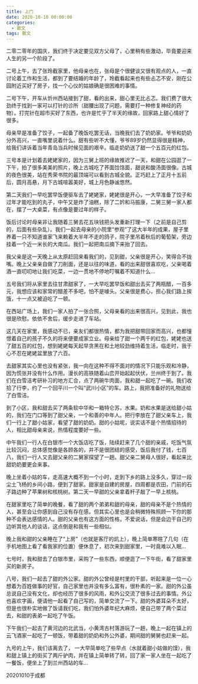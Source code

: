 ```yaml
---
title: 上门
date: 2020-10-10 00:00:00
categories:
  - 散文
tags: 散文
---
```


二零二零年的国庆，我们终于决定要见双方父母了，心里稍有些激动，毕竟要迎来人生的另一个阶段了。

二号上午，去了张玲截家里，他母亲也在，张母是个很健谈又很有观点的人，一直讨论着工作和生活，都到了要结婚的年龄了，玲截看起来也有些忐忑不安，刚在公园附近买好了房子，找一个心仪的姑娘确是很困难的事情。

二号下午，开车从忻州西站接到了甜，看的出来，甜心里无比忐忑。我们费了很大劲终于找到一家可以打针的诊所（甜腰出现了问题，需要打一种修复神经的药物）。打完针在超市买好了东西，也许是忙乎了半天的缘故，回家路上甜心情好了很多。

<!-- more -->

母亲早是准备了饺子，一起备了晚饭吃罢无话，当晚我们去了奶奶家。爷爷和奶奶分外高兴，一直嘴里说着什么。甜有些听不大懂，爷爷89岁仍然显得很是精神，给我们讲诉着当年青岛当兵时候见面的艰辛。临走奶奶送了甜一个五百元的红包。

三号本是计划着去姥姥家的，因为三舅上班的缘故推迟了一天，和甜在公园逛了一下午，拍了很多美美的照片，晚上古城吃了荞面饸饹面，甜说和酸汤面很像。古城的夜色很美，站在秀荣书院的最顶端可以看到古城全貌。正巧赶上了正月十五前后，圆月高悬，月下古城喧嚣美好，城上月色静谧悠然。

第二天我们一早吃罢早饭便驱车去了姥姥家，姥姥很是开心，一大早准备了饺子和过年才能吃到的丸子，中午又是炸了油糕，除了二妗和马振康，二舅三舅一家人都在，摆了一大桌菜，有点像是要过年的样子。

饭后讨论时母亲非让我随着三舅去花五块钱把头发重新打理一下（之前是自己剪的，后面有些杂乱）。我们一起去母亲的小院里“参观”了这大半年的成果，屋子里养着一只不知道谁家飞来赖着大半年不走的鸽子，院子里吊着秋后的葡萄架，旁边挂着一个近一米长的大南瓜。我们一起把南瓜摘下来抬了回去。

我父亲是这一天晚上从太原赶回来看我们的，见到甜，父亲很是开心，笑得合不拢嘴。晚上父亲亲自做了刀削面，还是以往的味道，看的出来甜很喜欢吃，父亲喝着酒一直叨叨地让我们吃菜，一边一贯地不停地叮嘱着不知道什么…


五号我们将从家里去往甘肃甜家了，一大早吃罢早饭和甜出去买了两瓶醋，一百多元，我想应该和家常的醋差不多吧，怕不是噱头。父亲很是费心，担心我们路上挨饿，十一点又被迫吃了一顿。

在西站广场上，我们一家人拍了一张合照，父母亲看的出来很高兴，见到此，我也很是欣慰。依依不舍后，缓步走进了车站。

这几天在家里，我感动不已，亲友们都很热情，都为我把甜带回家而高兴，也都憧憬着自己的孩子不久的将来便要成家立业。母亲给了甜一个两千的红包，姥姥也送了甜五百的红包，想到姥姥每天起早贪黑在和土地较劲维持着生活，临走时，我于心不忍在姥姥盆里放了六百。

去甜家其实心里也没有紧张，我一向在这种不得不面对的情况下只能乐观和冷静，因为慌张并没有什么作用。漫长的高铁随着山峦开始起起伏伏，兰州终于到了。我们在白雪洁考研补习的地方汇合，点了两碗牛肉面，我和甜一起吃了一碗。我们收拾了行李，约了一个回平川一个叫“武川小区”的车。路上，我把准备好的礼物送给了白雪洁。

到了小区，我和甜去买了两条软中华和一箱特仑苏，水果。奶和水果是送给甜小姑的，我们在门口等到了甜父亲，一个和善的中年人。把行李放在了甜父亲车上，我们一行上了甜小姑家，看望了甜的奶奶。甜的小姑呢，说实话不是个热情招待的人，相比甜母亲来说，热情程度要好一些。

中午我们一行人在白银市一个大饭店吃了饭，陆续赶来了几个甜的亲戚，吃饭气氛比较沉闷，总体感觉像是各顾各的，并不是很团结的感受，饭后我付了钱，七百八，我们一行人又去甜父亲的二舅家探望了一趟。甜父亲二舅母人很好，看起来比甜奶奶要更会来事。

晚上坐着小姑的车，走高速大概不到一个小时，走到下乡的路上没多久，穿过一段尘土飞杨的乡间小路，便到了甜家。甜家是自建的房屋，四周都是农田，门前的石子路边种了苹果树和核桃树。第二天一早甜的父亲拿着杆子敲了一早上核桃。

在甜家里吃了简单的晚餐，看了甜的两个弟弟和甜的母亲，甜的母亲不是个热情的人，甚至会让你感到自己没有存在感。但其实心里也是会稍微特殊照顾一下你的那种不会表达感情的人。甜的父亲也有这方面的性格，不爱说话，但是会边干自己的边听其他人的谈话，这点倒是和我有一些相似。

晚上我和甜的父亲睡在了“上房”（也就是客厅的炕上），晚上简单寒暄了几句（在手机地图上看了看我家的位置）便休息了，初次来到甜家里，一时竟难以入眠…

七号时，我和甜去了白银市里，采购了一些东西，顺便逛了一下午街，看了甜家里买的新房子。

八号，我们一起去了甜的外公家。甜的外公曾经是村里的干部，听起来是一位一心想着为百姓做事的好官，自己家里也并没有多么富有，很朴素的一家。甜的外公虽总说自己没有文化，却也经历了很多的风雨，和外公交流了很多过去的事情。外公也喜欢字画，便请他一起看了自己写的，简单交流了一下。甜的外婆耳朵不太好，但是也很朴实地做了饭请我们吃，我们怕外婆年纪大麻烦，便自己带了两个菜过去，和甜的表弟一起吃了午饭。

下午我们一起去了黄河边的北武当，小黄湾古村落游玩了一趟，晚上一起在镇上的云飞酒家一起吃了一顿饭，带着甜的奶奶和外公外婆，期间甜的舅舅也赶来一起。

九号的上午，我们该离去了， 一大早简单吃了些早点（水就着甜小姑做的馍），我和甜上镇上的街买了两斤驴肉，并在镇上简单转了转，回了家一家人坐在一起吃了一餐饭，便坐上了到兰州西站的车…

20201010于成都

